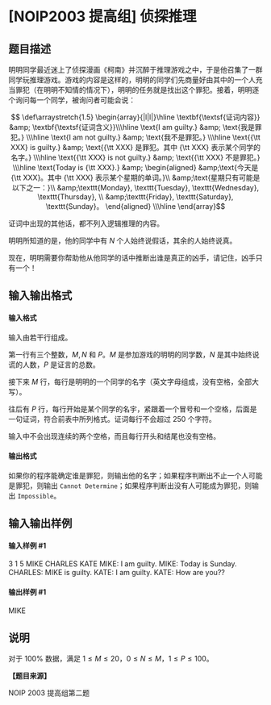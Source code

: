 
# [NOIP2003 提高组] 侦探推理
## 题目描述
明明同学最近迷上了侦探漫画《柯南》并沉醉于推理游戏之中，于是他召集了一群同学玩推理游戏。游戏的内容是这样的，明明的同学们先商量好由其中的一个人充当罪犯（在明明不知情的情况下），明明的任务就是找出这个罪犯。接着，明明逐个询问每一个同学，被询问者可能会说：

$$
\def\arraystretch{1.5}
\begin{array}{|l|l|}\hline
\textbf{\textsf{证词内容}} &amp; \textbf{\textsf{证词含义}}\\\hline
\text{I am guilty.} &amp; \text{我是罪犯。} \\\hline
\text{I am not guilty.} &amp; \text{我不是罪犯。} \\\hline
\text{{\tt XXX} is guilty.} &amp; \text{{\tt XXX} 是罪犯。其中 {\tt XXX} 表示某个同学的名字。} \\\hline
\text{{\tt XXX} is not guilty.} &amp; \text{{\tt XXX} 不是罪犯。} \\\hline
\text{Today is {\tt XXX}.} &amp;
\begin{aligned}
&amp;\text{今天是 {\tt XXX}。其中 {\tt XXX} 表示某个星期的单词。}\\
&amp;\text{星期只有可能是以下之一：}\\
&amp;\texttt{Monday}, \texttt{Tuesday}, \texttt{Wednesday}, \texttt{Thursday}, \\
&amp;\texttt{Friday}, \texttt{Saturday}, \texttt{Sunday}。
\end{aligned}
\\\hline
\end{array}$$

证词中出现的其他话，都不列入逻辑推理的内容。


明明所知道的是，他的同学中有 $N$ 个人始终说假话，其余的人始终说真。


现在，明明需要你帮助他从他同学的话中推断出谁是真正的凶手，请记住，凶手只有一个！


## 输入输出格式
#### 输入格式

输入由若干行组成。

第一行有三个整数，$M,N$ 和 $P$。$M$ 是参加游戏的明明的同学数，$N$ 是其中始终说谎的人数，$P$ 是证言的总数。  
  
接下来 $M$ 行，每行是明明的一个同学的名字（英文字母组成，没有空格，全部大写）。

往后有 $P$ 行，每行开始是某个同学的名宇，紧跟着一个冒号和一个空格，后面是一句证词，符合前表中所列格式。证词每行不会超过 $250$ 个字符。

输入中不会出现连续的两个空格，而且每行开头和结尾也没有空格。

#### 输出格式

如果你的程序能确定谁是罪犯，则输出他的名字；如果程序判断出不止一个人可能是罪犯，则输出 `Cannot Determine`；如果程序判断出没有人可能成为罪犯，则输出 `Impossible`。


## 输入输出样例
#### 输入样例 #1
3 1 5
MIKE
CHARLES
KATE
MIKE: I am guilty.
MIKE: Today is Sunday.
CHARLES: MIKE is guilty.
KATE: I am guilty.
KATE: How are you??

#### 输出样例 #1
MIKE

## 说明
对于 $100\%$ 数据，满足 $1\le M\le 20$，$0\le N\le M$，$1\le P\le 100$。

**【题目来源】**

NOIP 2003 提高组第二题
 